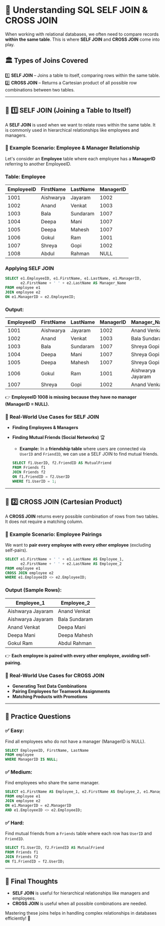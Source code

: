 # 🔹 **Understanding SQL SELF JOIN & CROSS JOIN**
When working with relational databases, we often need to compare records **within the same table**. This is where **SELF JOIN** and **CROSS JOIN** come into play.

## 🏛 **Types of Joins Covered**
1️⃣ **SELF JOIN** – Joins a table to itself, comparing rows within the same table.
2️⃣ **CROSS JOIN** – Returns a Cartesian product of all possible row combinations between two tables.

---

## 🔹 **1️⃣ SELF JOIN** (Joining a Table to Itself)
A **SELF JOIN** is used when we want to relate rows within the same table. It is commonly used in hierarchical relationships like employees and managers.

### 📌 **Example Scenario: Employee & Manager Relationship**
Let's consider an **Employee** table where each employee has a **ManagerID** referring to another EmployeeID.

### **Table: Employee**
| EmployeeID | FirstName  | LastName  | ManagerID |
|------------|------------|------------|------------|
| 1001 | Aishwarya | Jayaram | 1002 |
| 1002 | Anand | Venkat | 1003 |
| 1003 | Bala | Sundaram | 1007 |
| 1004 | Deepa | Mani | 1007 |
| 1005 | Deepa | Mahesh | 1007 |
| 1006 | Gokul | Ram | 1001 |
| 1007 | Shreya | Gopi | 1002 |
| 1008 | Abdul | Rahman | NULL |

### **Applying SELF JOIN**
```sql
SELECT e1.EmployeeID, e1.FirstName, e1.LastName, e1.ManagerID,
       e2.FirstName + ' ' + e2.LastName AS Manager_Name
FROM employee e1
JOIN employee e2
ON e1.ManagerID = e2.EmployeeID;
```

### **Output:**
| EmployeeID | FirstName  | LastName  | ManagerID | Manager_Name |
|------------|------------|------------|------------|------------|
| 1001 | Aishwarya | Jayaram | 1002 | Anand Venkat |
| 1002 | Anand | Venkat | 1003 | Bala Sundaram |
| 1003 | Bala | Sundaram | 1007 | Shreya Gopi |
| 1004 | Deepa | Mani | 1007 | Shreya Gopi |
| 1005 | Deepa | Mahesh | 1007 | Shreya Gopi |
| 1006 | Gokul | Ram | 1001 | Aishwarya Jayaram |
| 1007 | Shreya | Gopi | 1002 | Anand Venkat |

👉 **EmployeeID 1008 is missing because they have no manager (ManagerID = NULL).**

### 📌 **Real-World Use Cases for SELF JOIN**
- **Finding Employees & Managers**
- **Finding Mutual Friends (Social Networks)** 🏆
  - **Example:** In a **friendship table** where users are connected via `UserID` and `FriendID`, we can use a SELF JOIN to find mutual friends.

  ```sql
  SELECT f1.UserID, f2.FriendID AS MutualFriend
  FROM Friends f1
  JOIN Friends f2
  ON f1.FriendID = f2.UserID
  WHERE f1.UserID = 1;
  ```

---

## 🔹 **2️⃣ CROSS JOIN** (Cartesian Product)
A **CROSS JOIN** returns every possible combination of rows from two tables. It does not require a matching column.

### 📌 **Example Scenario: Employee Pairings**
We want to **pair every employee with every other employee** (excluding self-pairs).

```sql
SELECT e1.FirstName + ' ' + e1.LastName AS Employee_1,
       e2.FirstName + ' ' + e2.LastName AS Employee_2
FROM employee e1
CROSS JOIN employee e2
WHERE e1.EmployeeID <> e2.EmployeeID;
```

### **Output (Sample Rows):**
| Employee_1 | Employee_2 |
|------------|------------|
| Aishwarya Jayaram | Anand Venkat |
| Aishwarya Jayaram | Bala Sundaram |
| Anand Venkat | Deepa Mani |
| Deepa Mani | Deepa Mahesh |
| Gokul Ram | Abdul Rahman |

👉 **Each employee is paired with every other employee, avoiding self-pairing.**

### 📌 **Real-World Use Cases for CROSS JOIN**
- **Generating Test Data Combinations**
- **Pairing Employees for Teamwork Assignments**
- **Matching Products with Promotions**

---

## 🎯 **Practice Questions**
### ✅ **Easy:**
Find all employees who do not have a manager (ManagerID is NULL).
```sql
SELECT EmployeeID, FirstName, LastName
FROM employee
WHERE ManagerID IS NULL;
```

### ✅ **Medium:**
Find employees who share the same manager.
```sql
SELECT e1.FirstName AS Employee_1, e2.FirstName AS Employee_2, e1.ManagerID
FROM employee e1
JOIN employee e2
ON e1.ManagerID = e2.ManagerID
AND e1.EmployeeID <> e2.EmployeeID;
```

### ✅ **Hard:**
Find mutual friends from a `Friends` table where each row has `UserID` and `FriendID`.
```sql
SELECT f1.UserID, f2.FriendID AS MutualFriend
FROM Friends f1
JOIN Friends f2
ON f1.FriendID = f2.UserID;
```

---

## 🔹 **Final Thoughts**
- **SELF JOIN** is useful for hierarchical relationships like managers and employees.
- **CROSS JOIN** is useful when all possible combinations are needed.

Mastering these joins helps in handling complex relationships in databases efficiently! 🚀

